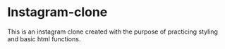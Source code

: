 # Instagram-clone
This is an instagram clone created with the purpose of practicing styling and basic html functions.
